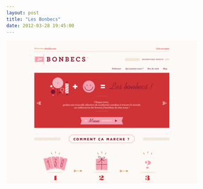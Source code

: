 ```yaml
---
layout: post
title: "Les Bonbecs"
date: 2012-03-28 19:45:00
---
```


<a class="thumbnail" href="https://lesbonbecs.com/" target="_blank">
  <img src="/screenshots/les-bonbecs.jpg">
</a>
